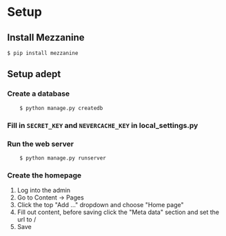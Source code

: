 # Setup
## Install Mezzanine

    $ pip install mezzanine

## Setup adept

###  Create a database

        $ python manage.py createdb

### Fill in `SECRET_KEY` and `NEVERCACHE_KEY` in local_settings.py

###  Run the web server

        $ python manage.py runserver

### Create the homepage
1.  Log into the admin
2.  Go to Content -> Pages
3.  Click the top "Add ..." dropdown and choose "Home page"
4.  Fill out content, before saving click the "Meta data" section and set the url to /
5.  Save
